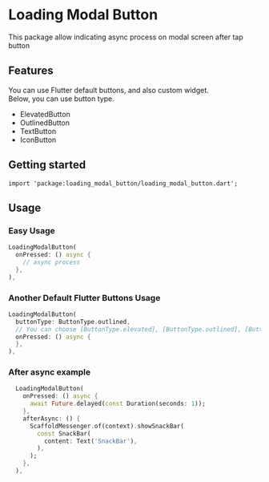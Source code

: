 
# Loading Modal Button
This package allow indicating async process on modal screen after tap button    


## Features

You can use Flutter default buttons, and also custom widget.  
Below, you can use button type.  
- ElevatedButton
- OutlinedButton
- TextButton
- IconButton

## Getting started

```
import 'package:loading_modal_button/loading_modal_button.dart';
```

## Usage
### Easy Usage
```dart
LoadingModalButton(
  onPressed: () async {
    // async process
  },
),
```

### Another Default Flutter Buttons Usage
```dart
LoadingModalButton(
  buttonType: ButtonType.outlined,
  // You can choose [ButtonType.elevated], [ButtonType.outlined], [ButtonType.text]
  onPressed: () async {
  },
),
```

### After async example
```dart
  LoadingModalButton(
    onPressed: () async {
      await Future.delayed(const Duration(seconds: 1));
    },
    afterAsync: () {
      ScaffoldMessenger.of(context).showSnackBar(
        const SnackBar(
          content: Text('SnackBar'),
        ),
      );
    },
  ),
```

